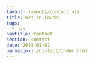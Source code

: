 ```yaml
---
layout: layouts/contact.njk
title: Get in Touch!
tags:
  - nav
navtitle: Contact
section: contact
date: 2018-01-01
permalink: /contact/index.html
---
```

